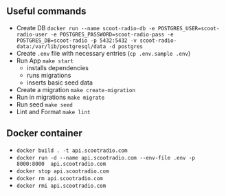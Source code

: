 ## Useful commands
- Create DB `docker run --name scoot-radio-db -e POSTGRES_USER=scoot-radio-user -e POSTGRES_PASSWORD=scoot-radio-pass -e POSTGRES_DB=scoot-radio -p 5432:5432 -v scoot-radio-data:/var/lib/postgresql/data -d postgres`
- Create `.env` file with necessary entries (`cp .env.sample .env`)
- Run App `make start`
    - installs dependencies
    - runs migrations
    - inserts basic seed data
- Create a migration `make create-migration`
- Run in migrations `make migrate`
- Run seed `make seed`
- Lint and Format `make lint` 


## Docker container
- `docker build . -t api.scootradio.com`
- `docker run -d --name api.scootradio.com --env-file .env -p 8000:8000  api.scootradio.com`
- `docker stop api.scootradio.com`
- `docker rm api.scootradio.com`
- `docker rmi api.scootradio.com`
